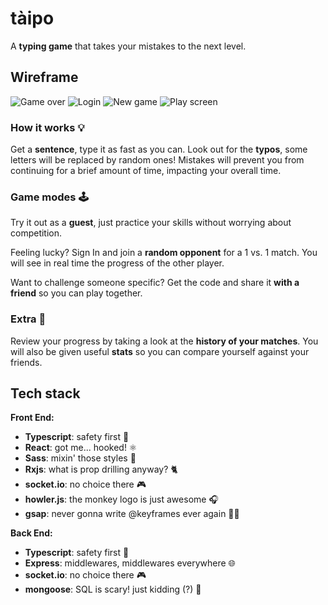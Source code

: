 # tàipo

A **typing game** that takes your mistakes to the next level.

## Wireframe

![Game over](https://i.imgur.com/Iw9bhqA.png)
![Login](https://i.imgur.com/dkdhxZN.png)
![New game](https://i.imgur.com/gMtG1jA.png)
![Play screen](https://i.imgur.com/mokyayM.png)

### How it works 💡

Get a **sentence**, type it as fast as you can.
Look out for the **typos**, some letters will be replaced by random ones!
Mistakes will prevent you from continuing for a brief amount of time, impacting your overall time.

### Game modes 🕹

Try it out as a **guest**, just practice your skills without worrying about competition.

Feeling lucky? Sign In and join a **random opponent** for a 1 vs. 1 match. You will see in real time the progress of the other player.

Want to challenge someone specific? Get the code and share it **with a friend** so you can play together.

### Extra 🌟

Review your progress by taking a look at the **history of your matches**.
You will also be given useful **stats** so you can compare yourself against your friends.

## Tech stack

**Front End:**

- **Typescript**: safety first 💙
- **React**: got me... hooked! ⚛
- **Sass**: mixin' those styles 🎨
- **Rxjs**: what is prop drilling anyway? 🐈
- **socket.io**: no choice there 🎮
- **howler.js**: the monkey logo is just awesome 🎧
- **gsap**: never gonna write @keyframes ever again 🦸‍♂️

**Back End:**

- **Typescript**: safety first 💙
- **Express**: middlewares, middlewares everywhere 🌐
- **socket.io**: no choice there 🎮
- **mongoose**: SQL is scary! just kidding (?) 🐀
